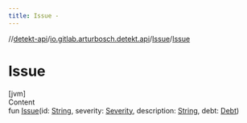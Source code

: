 ```yaml
---
title: Issue -
---
```

//[detekt-api](../../index.md)/[io.gitlab.arturbosch.detekt.api](../index.md)/[Issue](index.md)/[Issue](-issue.md)



# Issue  
[jvm]  
Content  
fun [Issue](-issue.md)(id: [String](https://kotlinlang.org/api/latest/jvm/stdlib/kotlin/-string/index.html), severity: [Severity](../-severity/index.md), description: [String](https://kotlinlang.org/api/latest/jvm/stdlib/kotlin/-string/index.html), debt: [Debt](../-debt/index.md))  



